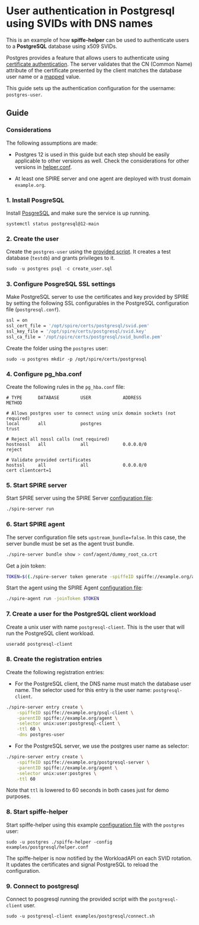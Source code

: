 # User authentication in Postgresql using SVIDs with DNS names

This is an example of how **spiffe-helper** can be used to authenticate users to a **PostgreSQL** database using x509 SVIDs.

Postgres provides a feature that allows users to authenticate using [certificate authentication](https://www.postgresql.org/docs/9.5/auth-methods.html#AUTH-CERT). The server validates that the CN (Common Name) attribute of the certificate presented by the client matches the database user name or a [mapped](https://www.postgresql.org/docs/9.5/auth-username-maps.html) value.

This guide sets up the authentication configuration for the username: `postgres-user`.


## Guide

### Considerations
The following assumptions are made:
+ Postgres 12 is used in this guide but each step should be easily applicable to other versions as well. Check the considerations for other versions in [helper.conf](./helper.conf).

+ At least one SPIRE server and one agent are deployed with trust domain `example.org`.

### 1. Install PosgreSQL
Install [PosgreSQL](https://www.postgresql.org/docs/12/tutorial-install.html) and make sure the service is up running.
```
systemctl status postgresql@12-main
```

### 2. Create the user
Create the `postgres-user` using the [provided script](create_user.sql).
It creates a test database (`testdb`) and grants privileges to it.
```sql
sudo -u postgres psql -c create_user.sql
```

### 3. Configure PosgreSQL SSL settings
Make PostgreSQL server to use the certificates and key provided by SPIRE by setting the following SSL configurables in the PostgreSQL configuration file (`postgresql.conf`).
```bash
ssl = on
ssl_cert_file = '/opt/spire/certs/postgresql/svid.pem'
ssl_key_file = '/opt/spire/certs/postgresql/svid.key'
ssl_ca_file = '/opt/spire/certs/postgresql/svid_bundle.pem'
```

Create the folder using the `postgres` user:
```
sudo -u postgres mkdir -p /opt/spire/certs/postgresql
```

### 4. Configure pg_hba.conf
Create the following rules in the `pg_hba.conf` file:
```
# TYPE      DATABASE        USER            ADDRESS                 METHOD

# Allows postgres user to connect using unix domain sockets (not required)
local       all             postgres                                trust

# Reject all nossl calls (not required)
hostnossl   all             all             0.0.0.0/0               reject

# Validate provided certificates
hostssl     all             all             0.0.0.0/0               cert clientcert=1
```

### 5. Start SPIRE server
Start SPIRE server using the SPIRE Server [configuration file](./spire-server.conf):
```bash
./spire-server run
```

### 6. Start SPIRE agent
The server configuration file sets `upstream_bundle=false`. In this case,
the server bundle must be set as the agent trust bundle.

```bash
./spire-server bundle show > conf/agent/dummy_root_ca.crt
```

Get a join token:

```bash
TOKEN=$((./spire-server token generate -spiffeID spiffe://example.org/agent)| awk '{print $2}')
```

Start the agent using the SPIRE Agent [configuration file](./spire-agent.conf):
```bash
./spire-agent run -joinToken $TOKEN
```

### 7. Create a user for the PostgreSQL client workload
Create a unix user with name `postgresql-client`. This is the user that will run the PostgreSQL client workload.
```bash
useradd postgresql-client
```

### 8. Create the registration entries
Create the following registration entries:

+ For the PostgreSQL client, the DNS name must match the database user name. The selector used for this entry is the user name: `postgresql-client`.
```bash
./spire-server entry create \
    -spiffeID spiffe://example.org/psql-client \
    -parentID spiffe://example.org/agent \
    -selector unix:user:postgresql-client \
    -ttl 60 \
    -dns postgres-user
```

+ For the PostgreSQL server, we use the postgres user name as selector:
```bash
./spire-server entry create \
    -spiffeID spiffe://example.org/postgresql-server \
    -parentID spiffe://example.org/agent \
    -selector unix:user:postgres \
    -ttl 60
```

Note that `ttl` is lowered to 60 seconds in both cases just for demo purposes.


### 8. Start spiffe-helper
Start spiffe-helper using this example [configuration file](examples/postgresql/helper.conf) with the `postgres` user:

```
sudo -u postgres ./spiffe-helper -config examples/postgresql/helper.conf
```

The spiffe-helper is now notified by the WorkloadAPI on each SVID rotation. It updates the certificates and signal PostgreSQL to reload the configuration.

### 9. Connect to postgresql
Connect to posgresql running the provided script with the `postgresql-client` user.
```
sudo -u postgresql-client examples/postgresql/connect.sh
```
